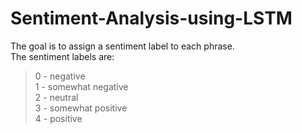# Sentiment-Analysis-using-LSTM
The goal is to assign a sentiment label to each phrase.  
The sentiment labels are:  
>  0 - negative  
>  1 - somewhat negative  
>  2 - neutral  
>  3 - somewhat positive  
>  4 - positive
